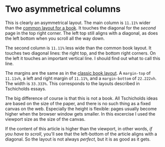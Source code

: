 # Two asymmetrical columns

This is clearly an asymmetrical layout. The main column is `11.11%` wider than the [common layout for a book](../eighteen-3/). It touches the diagonal for the *second* page in the top right corner. The left top still aligns with a diagonal, as does the left bottom when you scroll all the way down.

The second column is `11.11%` less wide than the common book layout. It touches two diagonal lines: the right top, and the bottom right corners. On the left it touches an important vertical line. I should find out what to call this line. 

The margins are the same as in the [classic book layout](../eighteen-3/). A `margin-top` of `11.11vh`, a left and right margin of `11.11%`, and a `margin-bottom` of `22.222vh`. The width is `33.333%`. This corresponds to the layouts described in Tschicholds essays.

The big difference of course is that this is not a book. All Tschicholds ideas are based on the size of the paper, and there is no such thing as a fixed canvas on the web. Especially the height is flexible: pages usually become higher when the browser window gets smaller. In this excercise I used the viewport size as the size of the canvas.

If the content of this article is higher than the viewport, in other words, *if you have to scroll*, you'll see that the left-bottom of the article aligns with a diagonal. So the layout is not always *perfect*, but it is as good as it gets.
